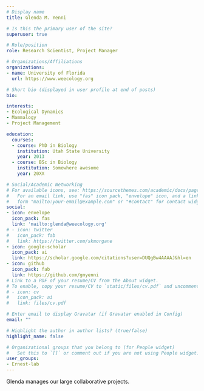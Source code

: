 ```yaml
---
# Display name
title: Glenda M. Yenni

# Is this the primary user of the site?
superuser: true

# Role/position
role: Research Scientist, Project Manager

# Organizations/Affiliations
organizations:
- name: University of Florida
  url: https://www.weecology.org

# Short bio (displayed in user profile at end of posts)
bio: 

interests:
- Ecological Dynamics
- Mammalogy
- Project Management

education:
  courses:
  - course: PhD in Biology
    institution: Utah State University
    year: 2013
  - course: BSc in Biology
    institution: Somewhere awesome
    year: 20XX

# Social/Academic Networking
# For available icons, see: https://sourcethemes.com/academic/docs/page-builder/#icons
#   For an email link, use "fas" icon pack, "envelope" icon, and a link in the
#   form "mailto:your-email@example.com" or "#contact" for contact widget.
social:
- icon: envelope
  icon_pack: fas
  link: 'mailto:glenda@weecology.org'
# - icon: twitter
#   icon_pack: fab
#   link: https://twitter.com/skmorgane
- icon: google-scholar
  icon_pack: ai
  link: https://scholar.google.com/citations?user=DUQgBw4AAAAJ&hl=en
- icon: github
  icon_pack: fab
  link: https://github.com/gmyenni
# Link to a PDF of your resume/CV from the About widget.
# To enable, copy your resume/CV to `static/files/cv.pdf` and uncomment the lines below.
# - icon: cv
#   icon_pack: ai
#   link: files/cv.pdf

# Enter email to display Gravatar (if Gravatar enabled in Config)
email: ""

# Highlight the author in author lists? (true/false)
highlight_name: false

# Organizational groups that you belong to (for People widget)
#   Set this to `[]` or comment out if you are not using People widget.
user_groups:
- Ernest-lab
---
```


Glenda manages our large collaborative projects.